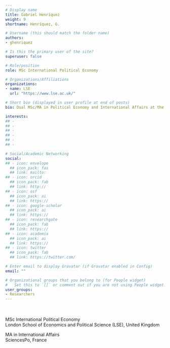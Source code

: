 ```yaml
---
# Display name
title: Gabriel Henríquez
weight: 9
shortname: Henríquez, G.

# Username (this should match the folder name)
authors:
- ghenriquez

# Is this the primary user of the site?
superuser: false

# Role/position
role: MSc International Political Economy

# Organizations/Affiliations
organizations:
- name: LSE
  url: "https://www.lse.ac.uk/"

# Short bio (displayed in user profile at end of posts)
bio: Dual MSc/MA in Political Economy and International Affairs at the London School of Economics and Political Science (LSE), United Kingdom, and SciencesPo, France.

interests:
## -
## -
## -
## -
## -
## -

# Social/Academic Networking
social:
## - icon: envelope
  ## icon_pack: fas
  ## link: mailto:
## - icon: orcid
  ## icon_pack: fab
  ## link: http://
## - icon: osf
  ## icon_pack: ai
  ## link: https://
## - icon: google-scholar
  ## icon_pack: ai
  ## link: https://
## - icon: researchgate
  ## icon_pack: fab
  ## link: https://
## - icon: academia
  ## icon_pack: ai
  ## link: https://
## - icon: twitter
  ## icon_pack: fab
  ## link: https://twitter.com/

# Enter email to display Gravatar (if Gravatar enabled in Config)
email: ""

# Organizational groups that you belong to (for People widget)
#   Set this to `[]` or comment out if you are not using People widget.
user_groups:
- Researchers
---
```


\
\
MSc International Political Economy  \
London School of Economics and Political Science (LSE), United Kingdom

MA in International Affairs \
SciencesPo, France
